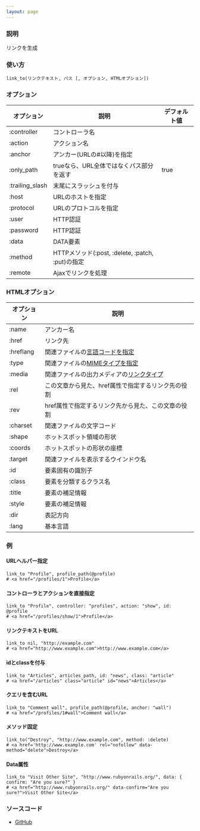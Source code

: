 ```yaml
---
layout: page
---
```

### 説明
リンクを生成

### 使い方
    link_to(リンクテキスト, パス [, オプション, HTMLオプション])

### オプション

オプション           | 説明                                        | デフォルト値
----------------|--------------------------------------------|-------
:controller     | コントローラ名                                    |
:action         | アクション名                                     |
:anchor         | アンカー(URLの#以降)を指定                        |
:only_path      | trueなら、URL全体ではなくパス部分を返す                | true
:trailing_slash | 末尾にスラッシュを付与                             |
:host           | URLのホストを指定                                |
:protocol       | URLのプロトコルを指定                              |
:user           | HTTP認証                                    |
:password       | HTTP認証                                    |
:data           | DATA要素                                    |
:method         | HTTPメソッド(:post, :delete, :patch, :put)の指定 |
:remote         | Ajaxでリンクを処理                               |

### HTMLオプション

オプション     | 説明
----------|------------------------------------------
:name     | アンカー名
:href     | リンク先
:hreflang | 関連ファイルの[言語コードを指定](/html_base#言語コード)
:type     | 関連ファイルの[MIMEタイプを指定](/html_base#MIMEタイプ)
:media    | 関連ファイルの出力メディアの[リンクタイプ](/html_base#リンクタイプ)
:rel      | この文章から見た、href属性で指定するリンク先の役割
:rev      | href属性で指定するリンク先から見た、この文章の役割
:charset  | 関連ファイルの文字コード
:shape    | ホットスポット領域の形状
:coords   | ホットスポットの形状の座標
:target   | 関連ファイルを表示するウインドウ名
:id       | 要素固有の識別子
:class    | 要素を分類するクラス名
:title    | 要素の補足情報
:style    | 要素の補足情報
:dir      | 表記方向
:lang     | 基本言語

### 例
#### URLヘルパー指定
    link_to "Profile", profile_path(@profile)
    # <a href="/profiles/1">Profile</a>

#### コントローラとアクションを直接指定
    link_to "Profile", controller: "profiles", action: "show", id: @profile
    # <a href="/profiles/show/1">Profile</a>

#### リンクテキストをURL
    link_to nil, "http://example.com"
    # <a href="http://www.example.com">http://www.example.com</a>

#### idとclassを付与
    link_to "Articles", articles_path, id: "news", class: "article"
    # <a href="/articles" class="article" id="news">Articles</a>

#### クエリを含むURL
    link_to "Comment wall", profile_path(@profile, anchor: "wall")
    # <a href="/profiles/1#wall">Comment wall</a>

#### メソッド固定
    link_to("Destroy", "http://www.example.com", method: :delete)
    # <a href='http://www.example.com' rel="nofollow" data-method="delete">Destroy</a>

#### Data属性
    link_to "Visit Other Site", "http://www.rubyonrails.org/", data: { confirm: "Are you sure?" }
    # <a href="http://www.rubyonrails.org/" data-confirm="Are you sure?">Visit Other Site</a>

### ソースコード
* [GitHub](https://github.com/rails/rails/blob/f33d52c95217212cbacc8d5e44b5a8e3cdc6f5b3/actionview/lib/action_view/helpers/url_helper.rb#L196)
